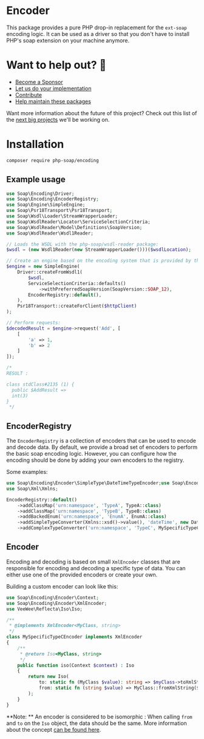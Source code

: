 # Encoder

This package provides a pure PHP drop-in replacement for the `ext-soap` encoding logic.
It can be used as a driver so that you don't have to install PHP's soap extension on your machine anymore.

# Want to help out? 💚

- [Become a Sponsor](https://github.com/php-soap/.github/blob/main/HELPING_OUT.md#sponsor)
- [Let us do your implementation](https://github.com/php-soap/.github/blob/main/HELPING_OUT.md#let-us-do-your-implementation)
- [Contribute](https://github.com/php-soap/.github/blob/main/HELPING_OUT.md#contribute)
- [Help maintain these packages](https://github.com/php-soap/.github/blob/main/HELPING_OUT.md#maintain)

Want more information about the future of this project? Check out this list of the [next big projects](https://github.com/php-soap/.github/blob/main/PROJECTS.md) we'll be working on.

# Installation

```bash
composer require php-soap/encoding
```

## Example usage

```php
use Soap\Encoding\Driver;
use Soap\Encoding\EncoderRegistry;
use Soap\Engine\SimpleEngine;
use Soap\Psr18Transport\Psr18Transport;
use Soap\Wsdl\Loader\StreamWrapperLoader;
use Soap\WsdlReader\Locator\ServiceSelectionCriteria;
use Soap\WsdlReader\Model\Definitions\SoapVersion;
use Soap\WsdlReader\Wsdl1Reader;

// Loads the WSDL with the php-soap/wsdl-reader package:
$wsdl = (new Wsdl1Reader(new StreamWrapperLoader()))($wsdlLocation);

// Create an engine based on the encoding system that is provided by this package:
$engine = new SimpleEngine(
    Driver::createFromWsdl1(
        $wsdl,
        ServiceSelectionCriteria::defaults()
            ->withPreferredSoapVersion(SoapVersion::SOAP_12),
        EncoderRegistry::default(),
    ),
    Psr18Transport::createForClient($httpClient)
);

// Perform requests:
$decodedResult = $engine->request('Add', [
    [
        'a' => 1,
        'b' => 2
    ]
]);

/*
RESULT :

class stdClass#2135 (1) {
  public $AddResult =>
  int(3)
}
 */
```

## EncoderRegistry

The `EncoderRegistry` is a collection of encoders that can be used to encode and decode data.
By default, we provide a broad set of encoders to perform the basic soap encoding logic.
However, you can configure how the encoding should be done by adding your own encoders to the registry.

Some examples:

```php
use Soap\Encoding\Encoder\SimpleType\DateTimeTypeEncoder;use Soap\Encoding\EncoderRegistry;
use Soap\Xml\Xmlns;

EncoderRegistry::default()
    ->addClassMap('urn:namespace', 'TypeA', TypeA::class)
    ->addClassMap('urn:namespace', 'TypeB', TypeB::class)
    ->addBackedEnum('urn:namespace', 'EnumA', EnumA::class)
    ->addSimpleTypeConverter(Xmlns::xsd()->value(), 'dateTime', new DateTimeTypeEncoder('Y-m-d\TH:i:s'))
    ->addComplexTypeConverter('urn:namespace', 'TypeC', MySpecificTypeCEncoder::class);
```

## Encoder

Encoding and decoding is based on small `XmlEncoder` classes that are responsible for encoding and decoding a specific type of data.
You can either use one of the provided encoders or create your own.

Building a custom encoder can look like this:

```php
use Soap\Encoding\Encoder\Context;
use Soap\Encoding\Encoder\XmlEncoder;
use VeeWee\Reflecta\Iso\Iso;

/**
 * @implements XmlEncoder<MyClass, string> 
 */
class MySpecificTypeCEncoder implements XmlEncoder
{
    /**
     * @return Iso<MyClass, string>
     */
    public function iso(Context $context) : Iso
    {
        return new Iso(
            to: static fn (MyClass $value): string => $myClass->toXmlString(),
            from: static fn (string $value) => MyClass::fromXmlString($value),
        );
    }
}
```

**Note: ** An encoder is considered to be isomorphic : When calling `from` and `to` on the `Iso` object, the data should be the same.
More information about the concept [can be found here](https://github.com/veewee/reflecta/blob/main/docs/isomorphisms.md).
